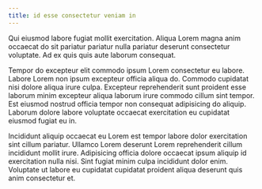 ```yaml
---
title: id esse consectetur veniam in
---
```


Qui eiusmod labore fugiat mollit exercitation. Aliqua Lorem magna anim occaecat do sit pariatur pariatur nulla pariatur deserunt consectetur voluptate. Ad ex quis quis aute laborum consequat.

Tempor do excepteur elit commodo ipsum Lorem consectetur eu labore. Labore Lorem non ipsum excepteur officia aliqua do. Commodo cupidatat nisi dolore aliqua irure culpa. Excepteur reprehenderit sunt proident esse laborum minim excepteur aliqua laborum irure commodo cillum sint tempor. Est eiusmod nostrud officia tempor non consequat adipisicing do aliquip. Laborum dolore labore voluptate occaecat exercitation eu cupidatat eiusmod fugiat eu in.

Incididunt aliquip occaecat eu Lorem est tempor labore dolor exercitation sint cillum pariatur. Ullamco Lorem deserunt Lorem reprehenderit cillum incididunt mollit irure. Adipisicing officia dolore occaecat ipsum aliquip id exercitation nulla nisi. Sint fugiat minim culpa incididunt dolor enim. Voluptate ut labore eu cupidatat cupidatat proident aliqua deserunt quis anim consectetur et.